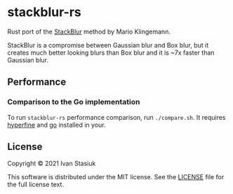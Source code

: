 # stackblur-rs
Rust port of the [StackBlur](http://incubator.quasimondo.com/processing/fast_blur_deluxe.php) method by Mario Klingemann.

StackBlur is a compromise between Gaussian blur and Box blur, but it creates much better looking blurs than Box blur and it is ~7x faster than Gaussian blur.

## Performance

### Comparison to the Go implementation

To run `stackblur-rs` performance comparison, run `./compare.sh`. It requires [hyperfine](https://github.com/sharkdp/hyperfine) and [go](https://golang.org) installed in your.


## License
Copyright © 2021 Ivan Stasiuk

This software is distributed under the MIT license. See the [LICENSE](https://github.com/brokeyourbike/stackblur-rs/blob/main/LICENSE) file for the full license text.
